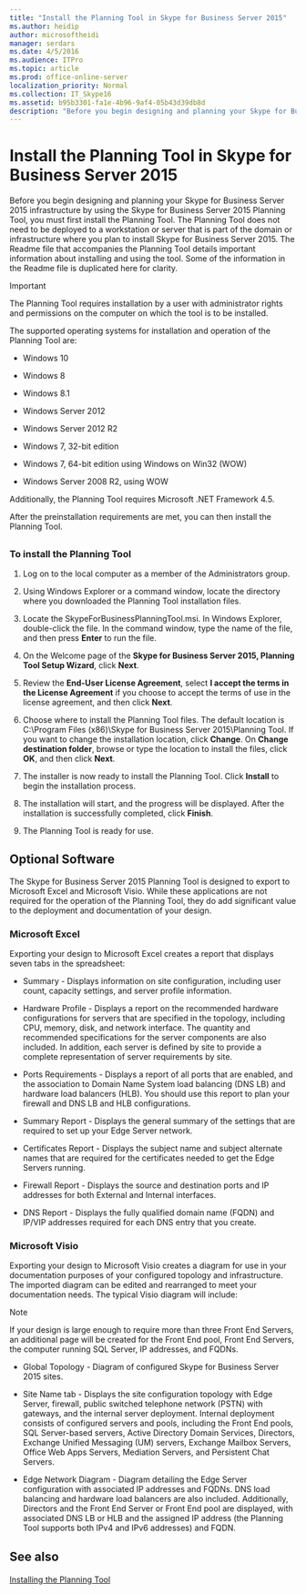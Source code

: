 ```yaml
---
title: "Install the Planning Tool in Skype for Business Server 2015"
ms.author: heidip
author: microsoftheidi
manager: serdars
ms.date: 4/5/2016
ms.audience: ITPro
ms.topic: article
ms.prod: office-online-server
localization_priority: Normal
ms.collection: IT_Skype16
ms.assetid: b95b3301-fa1e-4b96-9af4-05b43d39db8d
description: "Before you begin designing and planning your Skype for Business Server 2015 infrastructure by using the Skype for Business Server 2015 Planning Tool, you must first install the Planning Tool. The Planning Tool does not need to be deployed to a workstation or server that is part of the domain or infrastructure where you plan to install Skype for Business Server 2015. The Readme file that accompanies the Planning Tool details important information about installing and using the tool. Some of the information in the Readme file is duplicated here for clarity."
---
```


# Install the Planning Tool in Skype for Business Server 2015
 
Before you begin designing and planning your Skype for Business Server 2015 infrastructure by using the Skype for Business Server 2015 Planning Tool, you must first install the Planning Tool. The Planning Tool does not need to be deployed to a workstation or server that is part of the domain or infrastructure where you plan to install Skype for Business Server 2015. The Readme file that accompanies the Planning Tool details important information about installing and using the tool. Some of the information in the Readme file is duplicated here for clarity.
  
> [!IMPORTANT]
> The Planning Tool requires installation by a user with administrator rights and permissions on the computer on which the tool is to be installed. 
  
The supported operating systems for installation and operation of the Planning Tool are:
  
- Windows 10 
    
- Windows 8
    
- Windows 8.1
    
- Windows Server 2012
    
- Windows Server 2012 R2
    
- Windows 7, 32-bit edition
    
- Windows 7, 64-bit edition using Windows on Win32 (WOW)
    
- Windows Server 2008 R2, using WOW
    
Additionally, the Planning Tool requires Microsoft .NET Framework 4.5.
  
After the preinstallation requirements are met, you can then install the Planning Tool.
  
## 

### To install the Planning Tool

1. Log on to the local computer as a member of the Administrators group.
    
2. Using Windows Explorer or a command window, locate the directory where you downloaded the Planning Tool installation files.
    
3. Locate the SkypeForBusinessPlanningTool.msi. In Windows Explorer, double-click the file. In the command window, type the name of the file, and then press **Enter** to run the file.
    
4. On the Welcome page of the **Skype for Business Server 2015, Planning Tool Setup Wizard**, click **Next**.
    
5. Review the **End-User License Agreement**, select **I accept the terms in the License Agreement** if you choose to accept the terms of use in the license agreement, and then click **Next**.
    
6. Choose where to install the Planning Tool files. The default location is C:\Program Files (x86)\Skype for Business Server 2015\Planning Tool. If you want to change the installation location, click **Change**. On **Change destination folder**, browse or type the location to install the files, click **OK**, and then click **Next**.
    
7. The installer is now ready to install the Planning Tool. Click **Install** to begin the installation process.
    
8. The installation will start, and the progress will be displayed. After the installation is successfully completed, click **Finish**.
    
9. The Planning Tool is ready for use.
    
## Optional Software
<a name="Optional_Software"> </a>

The Skype for Business Server 2015 Planning Tool is designed to export to Microsoft Excel and Microsoft Visio. While these applications are not required for the operation of the Planning Tool, they do add significant value to the deployment and documentation of your design.
  
### Microsoft Excel

Exporting your design to Microsoft Excel creates a report that displays seven tabs in the spreadsheet:
  
- Summary - Displays information on site configuration, including user count, capacity settings, and server profile information.
    
- Hardware Profile - Displays a report on the recommended hardware configurations for servers that are specified in the topology, including CPU, memory, disk, and network interface. The quantity and recommended specifications for the server components are also included. In addition, each server is defined by site to provide a complete representation of server requirements by site.
    
- Ports Requirements - Displays a report of all ports that are enabled, and the association to Domain Name System load balancing (DNS LB) and hardware load balancers (HLB). You should use this report to plan your firewall and DNS LB and HLB configurations.
    
- Summary Report - Displays the general summary of the settings that are required to set up your Edge Server network.
    
- Certificates Report - Displays the subject name and subject alternate names that are required for the certificates needed to get the Edge Servers running.
    
- Firewall Report - Displays the source and destination ports and IP addresses for both External and Internal interfaces.
    
- DNS Report - Displays the fully qualified domain name (FQDN) and IP/VIP addresses required for each DNS entry that you create.
    
### Microsoft Visio

Exporting your design to Microsoft Visio creates a diagram for use in your documentation purposes of your configured topology and infrastructure. The imported diagram can be edited and rearranged to meet your documentation needs. The typical Visio diagram will include:
  
> [!NOTE]
> If your design is large enough to require more than three Front End Servers, an additional page will be created for the Front End pool, Front End Servers, the computer running SQL Server, IP addresses, and FQDNs. 
  
- Global Topology - Diagram of configured Skype for Business Server 2015 sites.
    
- Site Name tab - Displays the site configuration topology with Edge Server, firewall, public switched telephone network (PSTN) with gateways, and the internal server deployment. Internal deployment consists of configured servers and pools, including the Front End pools, SQL Server-based servers, Active Directory Domain Services, Directors, Exchange Unified Messaging (UM) servers, Exchange Mailbox Servers, Office Web Apps Servers, Mediation Servers, and Persistent Chat Servers.
    
- Edge Network Diagram - Diagram detailing the Edge Server configuration with associated IP addresses and FQDNs. DNS load balancing and hardware load balancers are also included. Additionally, Directors and the Front End Server or Front End pool are displayed, with associated DNS LB or HLB and the assigned IP address (the Planning Tool supports both IPv4 and IPv6 addresses) and FQDN.
    
## See also
<a name="Optional_Software"> </a>

#### 

[Installing the Planning Tool](http://technet.microsoft.com/library/ebdc9e26-4b22-4b02-85b9-7462bcfe7c93.aspx)

